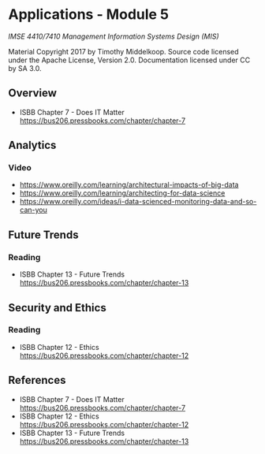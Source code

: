# Applications - Module 5

*IMSE 4410/7410 Management Information Systems Design (MIS)*

Material Copyright 2017 by Timothy Middelkoop.
Source code licensed under the Apache License, Version 2.0. 
Documentation licensed under CC by SA 3.0.

## Overview
 * ISBB Chapter 7 - Does IT Matter https://bus206.pressbooks.com/chapter/chapter-7

## Analytics

### Video
 * https://www.oreilly.com/learning/architectural-impacts-of-big-data
 * https://www.oreilly.com/learning/architecting-for-data-science
 * https://www.oreilly.com/ideas/i-data-scienced-monitoring-data-and-so-can-you

## Future Trends

### Reading
 * ISBB Chapter 13 - Future Trends https://bus206.pressbooks.com/chapter/chapter-13

## Security and Ethics

### Reading
 * ISBB Chapter 12 - Ethics https://bus206.pressbooks.com/chapter/chapter-12

## References
 * ISBB Chapter 7 - Does IT Matter https://bus206.pressbooks.com/chapter/chapter-7
 * ISBB Chapter 12 - Ethics https://bus206.pressbooks.com/chapter/chapter-12
 * ISBB Chapter 13 - Future Trends https://bus206.pressbooks.com/chapter/chapter-13
 
